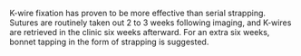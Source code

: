 K-wire fixation has proven to be more effective than serial strapping. Sutures are routinely taken out 2 to 3 weeks following imaging, and K-wires are retrieved in the clinic six weeks afterward. For an extra six weeks, bonnet tapping in the form of strapping is suggested.